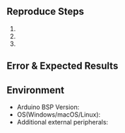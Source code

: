 ## Reproduce Steps
 1.
 1.
 1.

## Error & Expected Results

## Environment

 - Arduino BSP Version:
 - OS(Windows/macOS/Linux):
 - Additional external peripherals:
 
